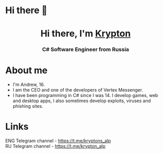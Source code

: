 # Hi there 🍉

<h1 align="center">Hi there, I'm <a href="https://t.me/kryptons_alp" target="_blank">Krypton</a> 
<h3 align="center">C# Software Engineer from Russia</h3>

# About me

* I'm Andrew, 16.
* I am the CEO and one of the developers of Vertex Messenger.
* I have been programming in C# since I was 14. I develop games, web and desktop apps, I also sometimes develop exploits, viruses and phishing sites.

# Links

ENG Telegram channel - https://t.me/kryptons_alp <br>
RU Telegram channel - https://t.me/krypton_alp
